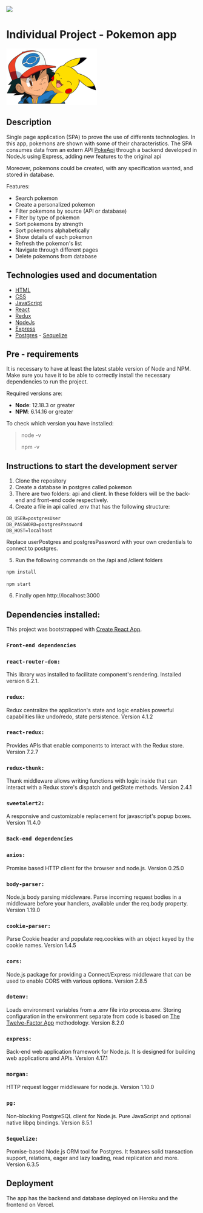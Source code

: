 <p align='left'>
    <img src='https://static.wixstatic.com/media/85087f_0d84cbeaeb824fca8f7ff18d7c9eaafd~mv2.png/v1/fill/w_160,h_30,al_c,q_85,usm_0.66_1.00_0.01/Logo_completo_Color_1PNG.webp' </img>
</p>

# Individual Project - Pokemon app

<p align="left">
  <img height="150" src="./pokemon.png" />
</p>

## Description

Single page application (SPA) to prove the use of differents technologies.
In this app, pokemons are shown with some of their characteristics.
The SPA consumes data from an extern API [PokeApi](https://pokeapi.co/) through a backend developed in NodeJs using Express, adding new features to the original api

Moreover, pokemons could be created, with any specification wanted,  and stored in database.

Features: 
- Search pokemon
- Create a personalized pokemon
- Filter pokemons by source (API or database)
- Filter by type of pokemon
- Sort pokemons by strength
- Sort pokemons alphabetically
- Show details of each pokemon
- Refresh the pokemon's list 
- Navigate through different pages
- Delete pokemons from database

## Technologies used and documentation

- [HTML](https://developer.mozilla.org/en-US/docs/Web/HTML)
- [CSS](https://developer.mozilla.org/en-US/docs/Web/CSS)
- [JavaScript](https://developer.mozilla.org/en-US/docs/Web/JavaScript)
- [React](https://reactjs.org/)
- [Redux](https://redux.js.org/)
- [NodeJs](https://nodejs.org/dist/latest-v16.x/docs/api/)
- [Express](https://expressjs.com/)
- [Postgres](https://www.postgresql.org/docs/current/) - [Sequelize](https://sequelize.org/v6/)

## Pre - requirements

It is necessary to have at least the latest stable version of Node and NPM. Make sure you have it to be able to correctly install the necessary dependencies to run the project.

Required versions are:

- **Node**: 12.18.3 or greater
- **NPM**: 6.14.16 or greater

To check which version you have installed:

> node -v
>
> npm -v

## Instructions to start the development server

1. Clone the repository
2. Create a database in postgres called pokemon
3. There are two folders: api and client. In these folders will be the back-end and front-end code respectively.
4. Create a file in api called .env that has the following structure:

```
DB_USER=postgresUser
DB_PASSWORD=postgresPassword
DB_HOST=localhost
```

Replace userPostgres and postgresPassword with your own credentials to connect to postgres.

5. Run the following commands on the /api and /client folders

```
npm install

npm start
```

6. Finally open http://localhost:3000

## Dependencies installed:
This project was bootstrapped with [Create React App](https://github.com/facebook/create-react-app).

### `Front-end dependencies`

### `react-router-dom:`
This library was installed to facilitate component's rendering. Installed version 6.2.1.

###  `redux:`
Redux centralize the application's state and logic enables powerful capabilities like undo/redo, state persistence. Version 4.1.2

### `react-redux:`
Provides APIs that enable components to interact with the Redux store. Version 7.2.7

### `redux-thunk:`
Thunk middleware allows writing functions with logic inside that can interact with a Redux store's dispatch and getState methods. Version 2.4.1

### `sweetalert2:`
A responsive and customizable replacement for javascript's popup boxes. Version 11.4.0

### `Back-end dependencies`

### `axios:`
Promise based HTTP client for the browser and node.js. Version 0.25.0

### `body-parser:`
Node.js body parsing middleware.
Parse incoming request bodies in a middleware before your handlers, available under the req.body property. Version 1.19.0

### `cookie-parser:`
Parse Cookie header and populate req.cookies with an object keyed by the cookie names. Version 1.4.5

### `cors:`
Node.js package for providing a Connect/Express middleware that can be used to enable CORS with various options. Version 2.8.5

### `dotenv:`
Loads environment variables from a .env file into process.env. Storing configuration in the environment separate from code is based on [The Twelve-Factor App](https://12factor.net/config) methodology. Version 8.2.0

### `express:`
Back-end web application framework for Node.js. It is designed for building web applications and APIs. Version 4.17.1

### `morgan:`
HTTP request logger middleware for node.js. Version 1.10.0 

### `pg:`
Non-blocking PostgreSQL client for Node.js. Pure JavaScript and optional native libpq bindings. Version 8.5.1

### `Sequelize:`
Promise-based Node.js ORM tool for Postgres. It features solid transaction support, relations, eager and lazy loading, read replication and more. Version 6.3.5

## Deployment 
The app has the backend and database deployed on Heroku and the frontend on Vercel.